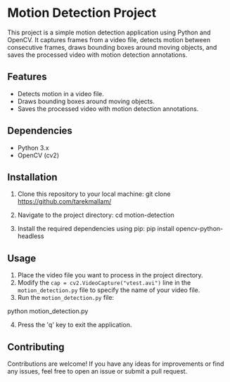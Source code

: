 # Motion Detection Project

This project is a simple motion detection application using Python and OpenCV. It captures frames from a video file, detects motion between consecutive frames, draws bounding boxes around moving objects, and saves the processed video with motion detection annotations.

## Features
- Detects motion in a video file.
- Draws bounding boxes around moving objects.
- Saves the processed video with motion detection annotations.

## Dependencies

- Python 3.x
- OpenCV (cv2)


## Installation

1. Clone this repository to your local machine:
git clone https://github.com/tarekmallam/

2. Navigate to the project directory:
cd motion-detection

3. Install the required dependencies using pip:
pip install opencv-python-headless


## Usage

1. Place the video file you want to process in the project directory.
2. Modify the `cap = cv2.VideoCapture("vtest.avi")` line in the `motion_detection.py` file to specify the name of your video file.
3. Run the `motion_detection.py` file:

python motion_detection.py


4. Press the 'q' key to exit the application.

## Contributing

Contributions are welcome! If you have any ideas for improvements or find any issues, feel free to open an issue or submit a pull request.

